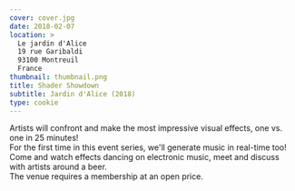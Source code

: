```yaml
---
cover: cover.jpg
date: 2018-02-07
location: >
  Le jardin d'Alice
  19 rue Garibaldi
  93100 Montreuil
  France
thumbnail: thumbnail.png
title: Shader Showdown
subtitle: Jardin d'Alice (2018)
type: cookie
---
```


Artists will confront and make the most impressive visual effects, one vs. one in 25 minutes!  
For the first time in this event series, we'll generate music in real-time too!  
Come and watch effects dancing on electronic music, meet and discuss with artists around a beer.  
The venue requires a membership at an open price.
